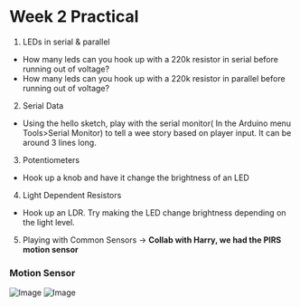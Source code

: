 # Week 2 Practical

1. LEDs in serial & parallel
- How many leds can you hook up with a 220k resistor in serial before running out of voltage?
- How many leds can you hook up with a 220k resistor in parallel before running out of voltage?
2. Serial Data
- Using the hello sketch, play with the serial monitor( In the Arduino menu Tools>Serial Monitor) to tell a wee story based on player input. It can be around 3 lines long.
3. Potentiometers
- Hook up a knob and have it change the brightness of an LED
4. Light Dependent Resistors
- Hook up an LDR. Try making the LED change brightness depending on the light level.
5. Playing with Common Sensors
→ __Collab with Harry, we had the PIRS motion sensor__

### Motion Sensor

![Image](https://github.com/moritzsalla/cci-physcomp-homework/blob/master/week-2/motion-sensor-1.jpeg)
![Image](https://github.com/moritzsalla/cci-physcomp-homework/blob/master/week-2/motion-sensor-2.jpeg)
